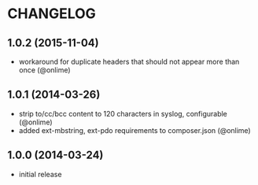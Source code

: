 # CHANGELOG

## 1.0.2 (2015-11-04)

- workaround for duplicate headers that should not appear more than once (@onlime)

## 1.0.1 (2014-03-26)

- strip to/cc/bcc content to 120 characters in syslog, configurable (@onlime)
- added ext-mbstring, ext-pdo requirements to composer.json (@onlime)

## 1.0.0 (2014-03-24)

- initial release
